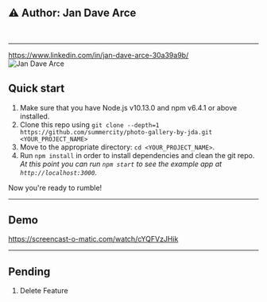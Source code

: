 ## ⚠️ Author: Jan Dave Arce

<br  />

---

https://www.linkedin.com/in/jan-dave-arce-30a39a9b/
<br  />
<img  src="https://media-exp1.licdn.com/dms/image/C5603AQEjFPnQWdKgbQ/profile-displayphoto-shrink_200_200/0?e=1605744000&v=beta&t=_gE2S_JxDa2t1a5JidZ2eocbNSv3Fkm-vawLrj-P03E"  alt="Jan Dave Arce"  align="center"  />

## Quick start

1.  Make sure that you have Node.js v10.13.0 and npm v6.4.1 or above installed.
2.  Clone this repo using `git clone --depth=1 https://github.com/summercity/photo-gallery-by-jda.git <YOUR_PROJECT_NAME>`
3.  Move to the appropriate directory: `cd <YOUR_PROJECT_NAME>`.<br />
4.  Run `npm install` in order to install dependencies and clean the git repo.<br />
    _At this point you can run `npm start` to see the example app at `http://localhost:3000`._

Now you're ready to rumble!

---

## Demo

https://screencast-o-matic.com/watch/cYQFVzJHik

---

## Pending

1. Delete Feature
